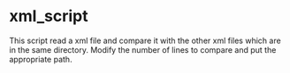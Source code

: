 # xml_script

This script read a xml file and compare it with the other xml files which are in the same directory. Modify the number of lines to compare and put the appropriate path.
